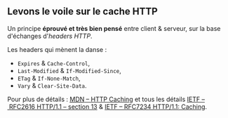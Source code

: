 ## Levons le voile sur le cache HTTP

<v-click>

Un principe **éprouvé et très bien pensé** entre client & serveur, sur la base d'échanges d'_headers HTTP_.

</v-click>

<v-click>

Les headers qui mènent la danse&nbsp;:

- `Expires` & `Cache-Control`,
- `Last-Modified` & `If-Modified-Since`,
- `ETag` & `If-None-Match`,
- `Vary` & `Clear-Site-Data`.

</v-click>

<v-click at="3">

Pour plus de détails&nbsp;: <a href="https://developer.mozilla.org/en-US/docs/Web/HTTP/Caching"><abbr title="Mozilla Developer Network">MDN</abbr>&nbsp;– HTTP Caching</a> et tous les détails [IETF&nbsp;– RFC2616 HTTP/1.1 – section 13](https://www.ietf.org/rfc/rfc2616.html#section-13) & [IETF&nbsp;– RFC7234 HTTP/1.1: Caching](https://www.ietf.org/rfc/rfc7234.html).

</v-click>